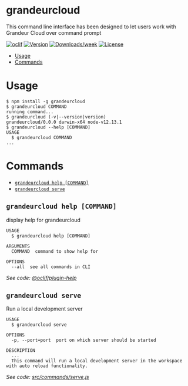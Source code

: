 grandeurcloud
=============

This command line interface has been designed to let users work with Grandeur Cloud over command prompt

[![oclif](https://img.shields.io/badge/cli-oclif-brightgreen.svg)](https://oclif.io)
[![Version](https://img.shields.io/npm/v/grandeurcloud.svg)](https://npmjs.org/package/grandeurcloud)
[![Downloads/week](https://img.shields.io/npm/dw/grandeurcloud.svg)](https://npmjs.org/package/grandeurcloud)
[![License](https://img.shields.io/npm/l/grandeurcloud.svg)](https://github.com/grandeurtech/grandeurcloud-cli/blob/master/package.json)

<!-- toc -->
* [Usage](#usage)
* [Commands](#commands)
<!-- tocstop -->
# Usage
<!-- usage -->
```sh-session
$ npm install -g grandeurcloud
$ grandeurcloud COMMAND
running command...
$ grandeurcloud (-v|--version|version)
grandeurcloud/0.0.0 darwin-x64 node-v12.13.1
$ grandeurcloud --help [COMMAND]
USAGE
  $ grandeurcloud COMMAND
...
```
<!-- usagestop -->
# Commands
<!-- commands -->
* [`grandeurcloud help [COMMAND]`](#grandeurcloud-help-command)
* [`grandeurcloud serve`](#grandeurcloud-serve)

## `grandeurcloud help [COMMAND]`

display help for grandeurcloud

```
USAGE
  $ grandeurcloud help [COMMAND]

ARGUMENTS
  COMMAND  command to show help for

OPTIONS
  --all  see all commands in CLI
```

_See code: [@oclif/plugin-help](https://github.com/oclif/plugin-help/blob/v2.2.3/src/commands/help.ts)_

## `grandeurcloud serve`

Run a local development server

```
USAGE
  $ grandeurcloud serve

OPTIONS
  -p, --port=port  port on which server should be started

DESCRIPTION
  ...
  This command will run a local development server in the workspace with auto reload functionality.
```

_See code: [src/commands/serve.js](https://github.com/grandeurtech/grandeurcloud-cli/blob/v0.0.0/src/commands/serve.js)_
<!-- commandsstop -->
